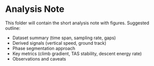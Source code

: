 # Analysis Note

This folder will contain the short analysis note with figures.
Suggested outline:
- Dataset summary (time span, sampling rate, gaps)
- Derived signals (vertical speed, ground track)
- Phase segmentation approach
- Key metrics (climb gradient, TAS stability, descent energy rate)
- Observations and caveats
